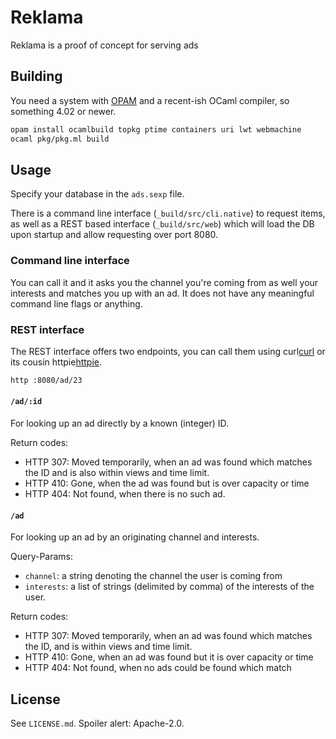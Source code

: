 # Reklama #

Reklama is a proof of concept for serving ads

## Building ##

You need a system with [OPAM](https://opam.ocaml.org/) and a recent-ish OCaml
compiler, so something 4.02 or newer.

```bash
opam install ocamlbuild topkg ptime containers uri lwt webmachine
ocaml pkg/pkg.ml build
```

## Usage ##

Specify your database in the `ads.sexp` file.

There is a command line interface (`_build/src/cli.native`) to request items,
as well as a REST based interface (`_build/src/web`) which will load the DB
upon startup and allow requesting over port 8080.

### Command line interface ###

You can call it and it asks you the channel you're coming from as well your
interests and matches you up with an ad. It does not have any meaningful
command line flags or anything.


### REST interface ###

The REST interface offers two endpoints, you can call them using curl[curl] or
its cousin httpie[httpie].

```sh
http :8080/ad/23
```

#### `/ad/:id` ####

For looking up an ad directly by a known (integer) ID.

Return codes:

  * HTTP 307: Moved temporarily, when an ad was found which matches the ID and
    is also within views and time limit.
  * HTTP 410: Gone, when the ad was found but is over capacity or time
  * HTTP 404: Not found, when there is no such ad.

#### `/ad` #####

For looking up an ad by an originating channel and interests.

Query-Params:

  * `channel`: a string denoting the channel the user is coming from
  * `interests`: a list of strings (delimited by comma) of the interests of the
    user.

Return codes:

  * HTTP 307: Moved temporarily, when an ad was found which matches the ID,
    and is within views and time limit.
  * HTTP 410: Gone, when an ad was found but it is over capacity or time
  * HTTP 404: Not found, when no ads could be found which match

## License ##

See `LICENSE.md`. Spoiler alert: Apache-2.0.

[curl]: https://curl.haxx.se/
[httpie]: https://httpie.org/
